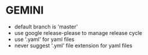 # GEMINI

- default branch is 'master'
- use google release-please to manage release cycle
- use '.yaml' for yaml files
- never suggest '.yml' file extension for yaml files
